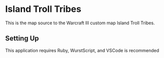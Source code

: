 # Island Troll Tribes #

This is the map source to the Warcraft III custom map Island Troll Tribes.

## Setting Up

This application requires Ruby, WurstScript, and VSCode is recommended
